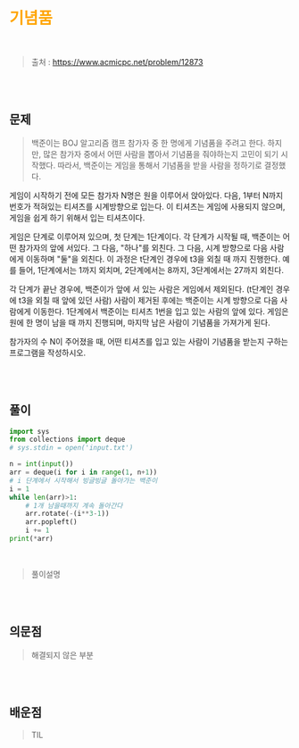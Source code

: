 <br/><Br>

<span style = "color:orange">

# 기념품
</span>
<br>

> 출처 : https://www.acmicpc.net/problem/12873

<br/><br>

## 문제

> 백준이는 BOJ 알고리즘 캠프 참가자 중 한 명에게 기념품을 주려고 한다. 하지만, 많은 참가자 중에서 어떤 사람을 뽑아서 기념품을 줘야하는지 고민이 되기 시작했다. 따라서, 백준이는 게임을 통해서 기념품을 받을 사람을 정하기로 결정했다.

게임이 시작하기 전에 모든 참가자 N명은 원을 이루어서 앉아있다. 다음, 1부터 N까지 번호가 적혀있는 티셔츠를 시계방향으로 입는다. 이 티셔츠는 게임에 사용되지 않으며, 게임을 쉽게 하기 위해서 입는 티셔츠이다.

게임은 단계로 이루어져 있으며, 첫 단계는 1단계이다. 각 단계가 시작될 때, 백준이는 어떤 참가자의 앞에 서있다. 그 다음, "하나"를 외친다. 그 다음, 시계 방향으로 다음 사람에게 이동하며 "둘"을 외친다. 이 과정은 t단계인 경우에 t3을 외칠 때 까지 진행한다. 예를 들어, 1단계에서는 1까지 외치며, 2단계에서는 8까지, 3단계에서는 27까지 외친다.

각 단계가 끝난 경우에, 백준이가 앞에 서 있는 사람은 게임에서 제외된다. (t단계인 경우에 t3을 외칠 때 앞에 있던 사람) 사람이 제거된 후에는 백준이는 시계 방향으로 다음 사람에게 이동한다. 1단계에서 백준이는 티셔츠 1번을 입고 있는 사람의 앞에 있다. 게임은 원에 한 명이 남을 때 까지 진행되며, 마지막 남은 사람이 기념품을 가져가게 된다.

참가자의 수 N이 주어졌을 때, 어떤 티셔츠를 입고 있는 사람이 기념품을 받는지 구하는 프로그램을 작성하시오.

<br/><br>

## 풀이

```python
import sys
from collections import deque
# sys.stdin = open('input.txt')

n = int(input())
arr = deque(i for i in range(1, n+1))
# i 단계에서 시작해서 빙글빙글 돌아가는 백준이
i = 1
while len(arr)>1:
    # 1개 남을때까지 계속 돌아간다
    arr.rotate(-(i**3-1))
    arr.popleft()
    i += 1
print(*arr)
```
<br>

> 풀이설명

<br/><br>


## 의문점
> 해결되지 않은 부분


<br/><br>


## 배운점
> TIL

